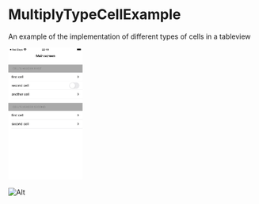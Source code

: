 # MultiplyTypeCellExample
An example of the implementation of different types of cells in a tableview

<img src="https://github.com/demothreen/MultiplyTypeCellExample/blob/main/MultiplyTypeCellExample/Assets.xcassets/Example.imageset/Simulator%20Screen%20Shot%20-%20iPhone%20SE%20(2nd%20generation)%20-%202022-02-13%20at%2022.40.58.png" width="150">


![Alt](https://repobeats.axiom.co/api/embed/8d15e840ce6881633341ed604b4890ece932d2fb.svg "Repobeats analytics image")
